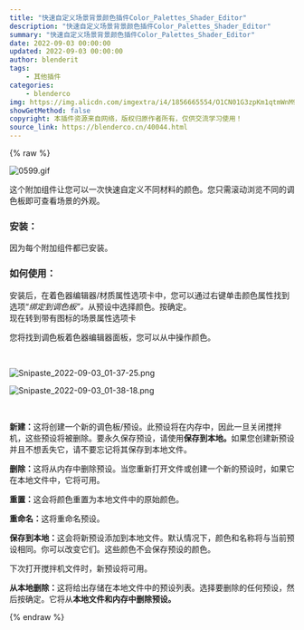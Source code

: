 ```yaml
---
title: "快速自定义场景背景颜色插件Color_Palettes_Shader_Editor"
description: "快速自定义场景背景颜色插件Color_Palettes_Shader_Editor"
summary: "快速自定义场景背景颜色插件Color_Palettes_Shader_Editor"
date: 2022-09-03 00:00:00
updated: 2022-09-03 00:00:00
author: blenderit
tags: 
    - 其他插件
categories:
    - blenderco
img: https://img.alicdn.com/imgextra/i4/1856665554/O1CN01G3zpKm1qtmWnM9WXQ_!!1856665554.gif
showGetMethod: false
copyright: 本插件资源来自网络，版权归原作者所有，仅供交流学习使用！
source_link: https://blenderco.cn/40044.html
---
```


{% raw %}
<p><img src="https://img.alicdn.com/imgextra/i4/1856665554/O1CN01G3zpKm1qtmWnM9WXQ_!!1856665554.gif" alt="0599.gif"></p><p>这个附加组件让您可以一次快速自定义不同材料的颜色。您只需滚动浏览不同的调色板即可查看场景的外观。</p><h3><strong>安装：</strong></h3><p>因为每个附加组件都已安装。</p><h3>如何使用：</h3><p>安装后，在着色器编辑器/材质属性选项卡中，您可以通过右键单击颜色属性找到选项“<em>绑定到调色板”。</em>从预设中选择颜色。按确定。<br>
现在转到带有图标的场景属性选项卡</p><p>您将找到调色板着色器编辑器面板，您可以从中操作颜色。</p><p> </p><p><img src="https://img.alicdn.com/imgextra/i1/1856665554/O1CN012C5mlK1qtmWnMAjRp_!!1856665554.png" alt="Snipaste_2022-09-03_01-37-25.png"></p><p><img src="https://img.alicdn.com/imgextra/i3/1856665554/O1CN01BubXPe1qtmWbgTtqA_!!1856665554.png" alt="Snipaste_2022-09-03_01-38-18.png"></p><p> </p><p><strong>新建：</strong>这将创建一个新的调色板/预设。此预设将在内存中，因此一旦关闭搅拌机，这些预设将被删除。要永久保存预设，请使用<strong>保存到本地。</strong>如果您创建新预设并且不想丢失它，请不要忘记将其保存到本地文件。</p><p><strong>删除：</strong>这将从内存中删除预设。当您重新打开文件或创建一个新的预设时，如果它在本地文件中，它将可用。</p><p><strong>重置：</strong>这会将颜色重置为本地文件中的原始颜色。</p><p><strong>重命名：</strong>这将重命名预设。</p><p><strong>保存到本地：</strong>这会将新预设添加到本地文件。默认情况下，颜色和名称将与当前预设相同。你可以改变它们。这些颜色不会保存预设的颜色。</p><p>下次打开搅拌机文件时，新预设将可用。</p><p><strong>从本地删除：</strong>这将给出存储在本地文件中的预设列表。选择要删除的任何预设，然后按确定。它将从<strong>本地文件和内存中删除预设。</strong></p>
<div style="display: none">blenderco</div>
{% endraw %}
